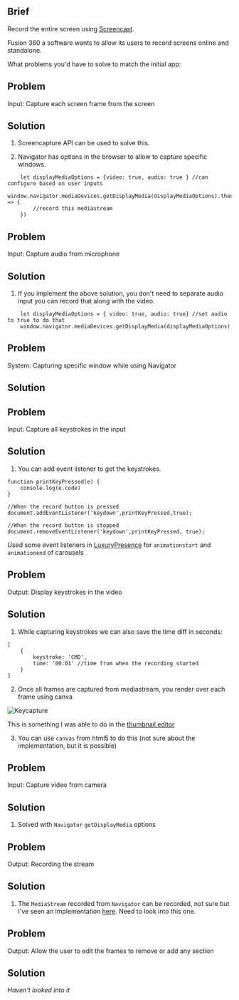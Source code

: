 ## Brief
Record the entire screen using [Screencast](https://knowledge.autodesk.com/community/screencast). 

Fusion 360 a software wants to allow its users to record screens online and standalone.

What problems you'd have to solve to match the initial app:

## Problem
Input: Capture each screen frame from the screen

## Solution
1. Screencapture API can be used to solve this.

2. Navigator has options in the browser to allow to capture specific windows.

```
    let displayMediaOptions = {video: true, audio: true } //can configure based on user inputs
    window.navigator.mediaDevices.getDisplayMedia(displayMediaOptions).then((stream) => {
        //record this mediastream
    })
```


## Problem
Input: Capture audio from microphone

## Solution
1. If you implement the above solution, you don't need to separate audio input you can record that along with the video.

```
    let displayMediaOptions = { video: true, audio: true} //set audio to true to do that
    window.navigator.mediaDevices.getDisplayMedia(displayMediaOptions)
```

## Problem
System: Capturing specific window while using Navigator

## Solution


## Problem
Input: Capture all keystrokes in the input

## Solution
1. You can add event listener to get the keystrokes.

```
function printKeyPressed(e) {
    console.log(e.code)
}

//When the record button is pressed
document.addEventListener('keydown',printKeyPressed,true);

//When the record button is stopped
document.removeEventListener('keydown',printKeyPressed, true);
```
Used some event listeners in [LuxuryPresence](2017-Luxurypresence.md) for `animationstart` and `animationend` of carousels


## Problem
Output: Display keystrokes in the video

## Solution
1. While capturing keystrokes we can also save the time diff in seconds: 

```
[
    {
        keystroke: 'CMD',
        time: '00:01' //time from when the recording started
    }
]
```

2. Once all frames are captured from mediastream, you render over each frame using canva

![Keycapture](https://i.stack.imgur.com/LzRMn.png)

This is something I was able to do in the [thumbnail editor](2021-YoutubeThumbnailMaker.md)

3. You can use `canvas` from html5 to do this (not sure about the implementation, but it is possible)

## Problem
Input: Capture video from camera

## Solution
1. Solved with `Navigator` `getDisplayMedia` options

## Problem
Output: Recording the stream

## Solution
1. The `MediaStream` recorded from `Navigator` can be recorded, not sure but I've seen an implementation [here](https://stackoverflow.com/questions/16319470/html5-getusermedia-record-webcam-both-audio-and-video). Need to look into this one.


## Problem
Output: Allow the user to edit the frames to remove or add any section

## Solution
*Haven't looked into it*
